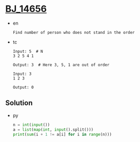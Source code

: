 # [BJ_14656](https://acmicpc.net/problem/14656)

* en

  ```en
  Find number of person who does not stand in the order
  ```

* tc

  ```tc
  Input: 5  # N
  3 2 5 4 1

  Output: 3  # Here 3, 5, 1 are out of order

  Input: 3
  1 2 3

  Output: 0
  ```

## Solution

* py

  ```py
  n = int(input())
  a = list(map(int, input().split()))
  print(sum(i + 1 != a[i] for i in range(n)))
  ```
